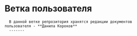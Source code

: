 # Ветка пользователя
      
      В данной ветке репрозитория хранятся редакции документов пользователя - **Данила Короков**
      -------
      